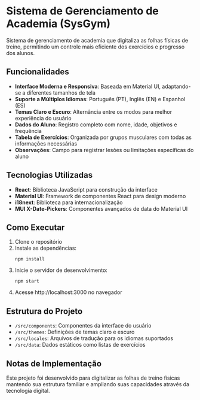 # Sistema de Gerenciamento de Academia (SysGym)

Sistema de gerenciamento de academia que digitaliza as folhas físicas de treino, permitindo um controle mais eficiente dos exercícios e progresso dos alunos.

## Funcionalidades

- **Interface Moderna e Responsiva**: Baseada em Material UI, adaptando-se a diferentes tamanhos de tela
- **Suporte a Múltiplos Idiomas**: Português (PT), Inglês (EN) e Espanhol (ES)
- **Temas Claro e Escuro**: Alternância entre os modos para melhor experiência do usuário
- **Dados do Aluno**: Registro completo com nome, idade, objetivos e frequência
- **Tabela de Exercícios**: Organizada por grupos musculares com todas as informações necessárias
- **Observações**: Campo para registrar lesões ou limitações específicas do aluno

## Tecnologias Utilizadas

- **React**: Biblioteca JavaScript para construção da interface
- **Material UI**: Framework de componentes React para design moderno
- **i18next**: Biblioteca para internacionalização
- **MUI X-Date-Pickers**: Componentes avançados de data do Material UI

## Como Executar

1. Clone o repositório
2. Instale as dependências:
   ```
   npm install
   ```
3. Inicie o servidor de desenvolvimento:
   ```
   npm start
   ```
4. Acesse http://localhost:3000 no navegador

## Estrutura do Projeto

- `/src/components`: Componentes da interface do usuário
- `/src/themes`: Definições de temas claro e escuro
- `/src/locales`: Arquivos de tradução para os idiomas suportados
- `/src/data`: Dados estáticos como listas de exercícios

## Notas de Implementação

Este projeto foi desenvolvido para digitalizar as folhas de treino físicas mantendo sua estrutura familiar e ampliando suas capacidades através da tecnologia digital.
